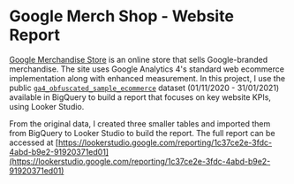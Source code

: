 # Google Merch Shop - Website Report

[Google Merchandise Store](https://shop.googlemerchandisestore.com/) is an online store that sells Google-branded merchandise. The site uses Google Analytics 4's standard web ecommerce implementation along with enhanced measurement. In this project, I use the public [`ga4_obfuscated_sample_ecommerce`](https://console.cloud.google.com/bigquery?p=bigquery-public-data&d=ga4_obfuscated_sample_ecommerce&t=events_20210131&page=table) dataset (01/11/2020 - 31/01/2021) available in BigQuery to build a report that focuses on key website KPIs, using Looker Studio.

From the original data, I created three smaller tables and imported them from BigQuery to Looker Studio to build the report. The full report can be accessed at [https://lookerstudio.google.com/reporting/1c37ce2e-3fdc-4abd-b9e2-91920371ed01](https://lookerstudio.google.com/reporting/1c37ce2e-3fdc-4abd-b9e2-91920371ed01)
